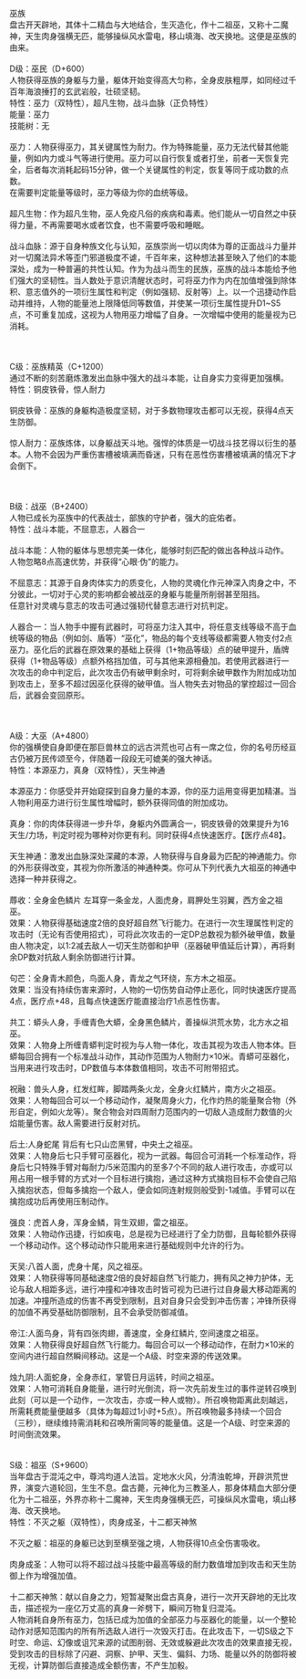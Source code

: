 <title>巫族</title>
<meta name="GENERATOR" content="WinCHM">
<meta http-equiv="Content-Type" content="text/html; charset=gb2312">
<br>巫族
<br>盘古开天辟地，其体十二精血与大地结合，生灭造化，作十二祖巫，又称十二魔神，天生肉身强横无匹，能够操纵风水雷电，移山填海、改天换地。这便是巫族的由来。
<br>
<br>D级：巫民（D+600）
<br>人物获得巫族的身躯与力量，躯体开始变得高大匀称，全身皮肤粗厚，如同经过千百年海浪捶打的玄武岩般，壮硕坚韧。
<br>特性：巫力（双特性），超凡生物，战斗血脉（正负特性）
<br>能量：巫力
<br>技能树：无 
<br>
<br>巫力：人物获得巫力，其关键属性为耐力。作为特殊能量，巫力无法代替其他能量，例如内力或斗气等进行使用。巫力可以自行恢复或者打坐，前者一天恢复完全，后者每次消耗起码15分钟，做一个关键属性的判定，恢复等同于成功数的点数。
<br>在需要判定能量等级时，巫力等级为你的血统等级。
<br>
<br>超凡生物：作为超凡生物，巫人免疫凡俗的疾病和毒素。他们能从一切自然之中获得力量，不再需要喝水或者饮食，也不需要呼吸和睡眠。
<br>
<br>战斗血脉：源于自身种族文化与认知，巫族崇尚一切以肉体为尊的正面战斗力量并对一切魔法异术等歪门邪道极度不谑，千百年来，这种想法甚至映入了他们的本能深处，成为一种普遍的共性认知。作为为战斗而生的民族，巫族的战斗本能给予他们强大的坚韧性。当人数处于意识清醒状态时，可将巫力作为内在加值增强到除体积、意志值外的一项衍生属性和判定（例如强韧、反射等）上。以一个迅捷动作启动并维持，人物的能量池上限降低同等数值，并使某一项衍生属性提升D1~S5点，不可重复加成，这视为人物用巫力增幅了自身。一次增幅中使用的能量视为已消耗。
<br>
<br>
<br>
<br>C级：巫族精英（C+1200）
<br>通过不断的刻苦磨炼激发出血脉中强大的战斗本能，让自身实力变得更加强横。
<br>特性：铜皮铁骨，惊人耐力 
<br>
<br>铜皮铁骨：巫族的身躯构造极度坚韧，对于多数物理攻击都可以无视，获得4点天生防御。
<br>
<br>惊人耐力：巫族炼体，以身躯战天斗地。强悍的体质是一切战斗技艺得以衍生的基本。人物不会因为严重伤害槽被填满而昏迷，只有在恶性伤害槽被填满的情况下才会倒下。
<br>
<br>
<br>
<br>B级：战巫（B+2400）
<br>人物已成长为巫族中的代表战士，部族的守护者，强大的庇佑者。
<br>特性：战斗本能，不屈意志，人器合一
<br>
<br>战斗本能：人物的躯体与思想完美一体化，能够时刻匹配的做出各种战斗动作。
<br>人物忽略8点高速优势，并获得“心眼·伪”的能力。
<br>
<br>不屈意志：其源于自身肉体实力的质变化，人物的灵魂化作元神深入肉身之中，不分彼此，一切对于心灵的影响都会被战巫的身躯与能量所削弱甚至阻挡。
<br>任意针对灵魂与意志的攻击可通过强韧代替意志进行对抗判定。
<br>
<br>人器合一：当人物手中握有武器时，可将巫力注入其中，将任意支线等级不高于血统等级的物品（例如剑、盾等）“巫化”，物品的每个支线等级都需要人物支付2点巫力。巫化后的武器在原效果的基础上获得（1+物品等级）点的破甲提升，盾牌获得（1+物品等级）点额外格挡加值，可与其他来源相叠加。若使用武器进行一次攻击的命中判定后，此次攻击仍有破甲剩余时，可将剩余破甲数作为附加成功加到攻击上，至多不超过因巫化获得的破甲值。当人物失去对物品的掌控超过一回合后，武器会变回原形。
<br>
<br>
<br>
<br>A级：大巫（A+4800）
<br>你的强横使自身即便在那巨兽林立的远古洪荒也可占有一席之位，你的名号历经亘古仍被万民传颂至今，伴随着一段段无可媲美的强大神话。
<br>特性：本源巫力，真身（双特性），天生神通
<br>
<br>本源巫力：你感受并开始窥探到自身力量的本源，你的巫力运用变得更加精湛。当人物利用巫力进行衍生属性增幅时，额外获得同值的附加成功。
<br>
<br>真身：你的肉体获得进一步升华，身躯内外圆满合一，铜皮铁骨的效果提升为16天生/力场，判定时视为哪种对你更有利。同时获得4点快速医疗。【医疗点48】。
<br>
<br>天生神通：激发出血脉深处深藏的本源，人物获得与自身最为匹配的神通能力。你的外形获得改变，其视为你所激活的神通种类。你可从下列代表九大祖巫的神通中选择一种并获得之。
<br>
<br>蓐收：全身金色鳞片 左耳穿一条金龙，人面虎身，肩胛处生羽翼，西方金之祖巫。
<br>效果：人物获得基础速度2倍的良好超自然飞行能力。在进行一次生理属性判定的攻击时（无论有否使用招式），可将此次攻击的一定DP总数视为额外破甲值，数量由人物决定，以1:2减去敌人一切天生防御和护甲（巫器破甲值延后计算），再将剩余DP数对抗敌人剩余防御进行计算。
<br>
<br>句芒：全身青木颜色，鸟面人身，青龙之气环绕，东方木之祖巫。
<br>效果：当没有持续伤害来源时，人物的一切伤势自动停止恶化，同时快速医疗提高4点，医疗点+48，且每点快速医疗能直接治疗1点恶性伤害。
<br>
<br>共工：蟒头人身，手缠青色大蟒，全身黑色鳞片，善操纵洪荒水势，北方水之祖巫。
<br>效果：人物身上所缠青蟒判定时视为与人物一体化，攻击其视为攻击人物本体。巨蟒每回合拥有一个标准战斗动作，其动作范围为人物耐力×10米。青蟒可巫器化，当用来进行攻击时，DP数值与本体数值相同，攻击不可附带招式。
<br>
<br>祝融：兽头人身，红发红眸，脚踏两条火龙，全身火红鳞片，南方火之祖巫。
<br>效果：人物每回合可以一个移动动作，凝聚周身火力，化作灼热的能量聚合物（外形自定，例如火龙等）。聚合物会对四周耐力范围内的一切敌人造成耐力数值的火焰能量伤害。敌人需要进行反射对抗。
<br>
<br>后土:人身蛇尾 背后有七只山峦黑臂，中央土之祖巫。
<br>效果：人物身后七只手臂可巫器化，视为一武器。每回合可消耗一个标准动作，将身后七只特殊手臂对每耐力/5米范围内的至多7个不同的敌人进行攻击，亦或可以用占用一根手臂的方式对一个目标进行擒抱，通过这种方式擒抱目标不会使自己陷入擒抱状态，但每多擒抱一个敌人，便会如同连射规则般受到-1减值。手臂可以在擒抱成功后再使用压制动作。
<br>
<br>强良：虎首人身，浑身金鳞，背生双翅，雷之祖巫。
<br>效果：人物动作迅捷，行如疾电，总是视为已经进行了全力防御，且每轮额外获得一个移动动作。这个移动动作只能用来进行基础规则中允许的行为。
<br>
<br>天吴:八首人面，虎身十尾，风之祖巫。
<br>效果：人物获得等同基础速度2倍的良好超自然飞行能力，拥有风之神力护体，无论与敌人相距多远，进行冲撞和冲锋攻击时皆可视为已进行过自身最大移动距离的加速。冲撞所造成的伤害不再受到限制，且对自身只会受到冲击伤害；冲锋所获得的加值不再受基础防御限制，且不会承受防御减值。
<br>
<br>帝江:人面鸟身，背有四张肉翅，善速度，全身红鳞片, 空间速度之祖巫。
<br>效果：人物获得良好超自然飞行能力。每回合可以一个移动动作，在耐力×10米的空间内进行超自然瞬间移动。这是一个A级、时空来源的传送效果。
<br>
<br>烛九阴:人面蛇身，全身赤红，掌管日月运转，时间之祖巫。
<br>效果：人物可消耗自身能量，进行时光倒流，将一次先前发生过的事件逆转召唤到此刻（可以是一个动作，一次攻击，亦或一种人或物）。所召唤物距离此刻越远，所需耗费能量便越多（具体为每超过1小时+5点）。所召唤物最多持续一个回合（三秒），继续维持需消耗和召唤所需同等的能量值。这是一个A级、时空来源的时间倒流效果。
<br>
<br>
<br>S级：祖巫（S+9600）
<br>当年盘古于混沌之中，尊鸿均道人法旨。定地水火风，分清浊乾坤，开辟洪荒世界，演变六道轮回，生生不息。盘古薨，元神化为三教圣人，那身体精血大部分便化为十二祖巫，外界亦称十二魔神，天生肉身强横无匹，可操纵风水雷电，填山移海、改天换地。
<br>特性：不灭之躯（双特性），肉身成圣，十二都天神煞
<br>
<br>不灭之躯：祖巫的身躯已达到至横至强之境，人物获得10点全伤害吸收。
<br>
<br>肉身成圣：人物可以将不超过战斗技能中最高等级的耐力数值增加到攻击和天生防御上作为增强加值。
<br>
<br>十二都天神煞：献以自身之力，短暂凝聚出盘古真身，进行一次开天辟地的无比攻击，描述视为一座亿万丈高的真身一斧劈下，瞬间万物复归混沌。
<br>人物消耗自身所有巫力，包括已成为加值的全部巫力与巫器化的能量，以一个整轮动作对感知范围内的所有所选敌人进行一次毁灭打击。在此攻击下，一切S级之下时空、命运、幻像或诅咒来源的试图削弱、无效或躲避此次攻击的效果直接无视，受到攻击的目标除了闪避、洞察、护甲、天生、偏斜、力场、能量以外的防御将被无视，计算防御后直接造成全额伤害，不产生加骰。